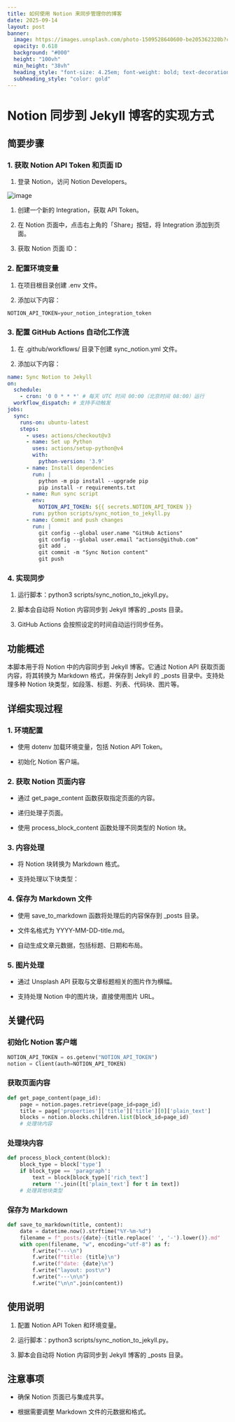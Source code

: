 ```yaml
---
title: 如何使用 Notion 来同步管理你的博客
date: 2025-09-14
layout: post
banner:
  image: https://images.unsplash.com/photo-1509528640600-be205362320b?crop=entropy&cs=tinysrgb&fit=max&fm=jpg&ixid=M3w2OTIwMzJ8MHwxfHJhbmRvbXx8fHx8fHx8fDE3NTc4MzEyNzh8&ixlib=rb-4.1.0&q=80&w=1080
  opacity: 0.618
  background: "#000"
  height: "100vh"
  min_height: "38vh"
  heading_style: "font-size: 4.25em; font-weight: bold; text-decoration: underline"
  subheading_style: "color: gold"
---
```


# Notion 同步到 Jekyll 博客的实现方式

## 简要步骤

### 1. 获取 Notion API Token 和页面 ID

1. 登录 Notion，访问 Notion Developers。

![image](https://prod-files-secure.s3.us-west-2.amazonaws.com/a7a0cc5a-89b9-4cda-8686-1fba0ca52f40/d19c1afe-dea5-4312-9333-786b0ba83054/image.png?X-Amz-Algorithm=AWS4-HMAC-SHA256&X-Amz-Content-Sha256=UNSIGNED-PAYLOAD&X-Amz-Credential=ASIAZI2LB4665CRCFRXJ%2F20250914%2Fus-west-2%2Fs3%2Faws4_request&X-Amz-Date=20250914T062758Z&X-Amz-Expires=3600&X-Amz-Security-Token=IQoJb3JpZ2luX2VjEN3%2F%2F%2F%2F%2F%2F%2F%2F%2F%2FwEaCXVzLXdlc3QtMiJIMEYCIQDvKwGLJRur2gv42%2FbI98FRbnyY2kTGBtYGEa%2BdEwefwwIhAMa2CyZEq8gcsvXH1YX3FeVKXYHCyNtpn%2FS8g3F1vYuIKv8DCFYQABoMNjM3NDIzMTgzODA1Igw61qZ0KO4PmDPuaMMq3AOFZYkj3cdXhcjPm%2BxDbRSGiUYIBaKDzXhT4nn0VMjswe1EyMnfipADANcOVgSHqViWjCg5PE0Hl8Tbm%2BU%2BY0%2FEziIEgXIHhiuf58Zkfc81ywpA2z6MXQVunI75Kd2r4ZrYGGfSH0EqRJPTQ3u40ILAYRkFQ1vx7WYldG2M6krPofb4Z%2BFYxs9uOQa%2Bsotg80RWOeciRZFYS7WXsco9rHNaYqvrdea%2BslMmy6tY197cPm766nYT3%2B1nLjlprUhLa39b9u6b1mYT5X11eiLP5R7Z3ls42VJrSBgO5tnd%2BEk5f8baIvNsV359T4FgJXozD7fWbPdsFDroB0KUh2a3%2BA3%2BJ1mit2oU1BiLrKmxTb40kGPYl72F3LoIyMNvSetnIVnDiTknQQqgfhLjIymVx6nOJXyLDuUjQjpn%2BZ9PXgZO0sa%2FVxLb6lpd%2FjTsyFnoJ%2F6Wdjz6BfuHD1cV1v7DdHS9yU8TdxkkDiycP8Mv%2F75dMQl9AkbQXHXTIIboKDxtZJlkCb15lEf7Y2q%2BC9Mre3sBUCMFx%2FcrtYATld9FtiXTsNkL5oznxt75wonynMw0ZWozlGuQaYvVMeU46FtStiKBmk4HsBPeulMx%2BV3oHJViS9u9b1v6TmuZ64gW%2FTDFj5nGBjqkAb8KbZeOZAjt3hBh5HhvB9M2qKvyri8u3CqnTdlaMFgey%2FpaVEO%2BVUTcrvXlrwWL2ByyhZSzvhr74YTYQ%2Ba%2FytLCPhdSeYQnL6oV58ByGFsTu1eRWFfQgEXx2NnfASojq%2BFZeBLLndNXkWaPig5KQi0R8zQFqHCoD1bWVd%2FPCw%2Fk%2BheMCJ6Z8zYM61%2B0biZblVMj8hQZeZ3oyvkiC4b%2BAGs2DJW2&X-Amz-Signature=cf5b9ec5c3fcb7e3a47c197a552a7286635fe66e14d63b51b4edb380536ccae0&X-Amz-SignedHeaders=host&x-amz-checksum-mode=ENABLED&x-id=GetObject)

1. 创建一个新的 Integration，获取 API Token。

1. 在 Notion 页面中，点击右上角的「Share」按钮，将 Integration 添加到页面。

1. 获取 Notion 页面 ID：


### 2. 配置环境变量

1. 在项目根目录创建 .env 文件。

1. 添加以下内容：

```javascript
NOTION_API_TOKEN=your_notion_integration_token
```

### 3. 配置 GitHub Actions 自动化工作流

1. 在 .github/workflows/ 目录下创建 sync_notion.yml 文件。

1. 添加以下内容：

```yaml
name: Sync Notion to Jekyll
on:
  schedule:
    - cron: '0 0 * * *' # 每天 UTC 时间 00:00（北京时间 08:00）运行
  workflow_dispatch: # 支持手动触发
jobs:
  sync:
    runs-on: ubuntu-latest
    steps:
      - uses: actions/checkout@v3
      - name: Set up Python
        uses: actions/setup-python@v4
        with:
          python-version: '3.9'
      - name: Install dependencies
        run: |
          python -m pip install --upgrade pip
          pip install -r requirements.txt
      - name: Run sync script
        env:
          NOTION_API_TOKEN: ${{ secrets.NOTION_API_TOKEN }}
        run: python scripts/sync_notion_to_jekyll.py
      - name: Commit and push changes
        run: |
          git config --global user.name "GitHub Actions"
          git config --global user.email "actions@github.com"
          git add .
          git commit -m "Sync Notion content"
          git push
```

### 4. 实现同步

1. 运行脚本：python3 scripts/sync_notion_to_jekyll.py。

1. 脚本会自动将 Notion 内容同步到 Jekyll 博客的 _posts 目录。

1. GitHub Actions 会按照设定的时间自动运行同步任务。

## 功能概述

本脚本用于将 Notion 中的内容同步到 Jekyll 博客。它通过 Notion API 获取页面内容，将其转换为 Markdown 格式，并保存到 Jekyll 的 _posts 目录中。支持处理多种 Notion 块类型，如段落、标题、列表、代码块、图片等。

## 详细实现过程

### 1. 环境配置

- 使用 dotenv 加载环境变量，包括 Notion API Token。

- 初始化 Notion 客户端。

### 2. 获取 Notion 页面内容

- 通过 get_page_content 函数获取指定页面的内容。

- 递归处理子页面。

- 使用 process_block_content 函数处理不同类型的 Notion 块。

### 3. 内容处理

- 将 Notion 块转换为 Markdown 格式。

- 支持处理以下块类型：


### 4. 保存为 Markdown 文件

- 使用 save_to_markdown 函数将处理后的内容保存到 _posts 目录。

- 文件名格式为 YYYY-MM-DD-title.md。

- 自动生成文章元数据，包括标题、日期和布局。

### 5. 图片处理

- 通过 Unsplash API 获取与文章标题相关的图片作为横幅。

- 支持处理 Notion 中的图片块，直接使用图片 URL。

## 关键代码

### 初始化 Notion 客户端

```python
NOTION_API_TOKEN = os.getenv("NOTION_API_TOKEN")
notion = Client(auth=NOTION_API_TOKEN)
```

### 获取页面内容

```python
def get_page_content(page_id):
    page = notion.pages.retrieve(page_id=page_id)
    title = page['properties']['title']['title'][0]['plain_text']
    blocks = notion.blocks.children.list(block_id=page_id)
    # 处理块内容
```

### 处理块内容

```python
def process_block_content(block):
    block_type = block['type']
    if block_type == 'paragraph':
        text = block[block_type]['rich_text']
        return ''.join([t['plain_text'] for t in text])
    # 处理其他块类型
```

### 保存为 Markdown

```python
def save_to_markdown(title, content):
    date = datetime.now().strftime("%Y-%m-%d")
    filename = f"_posts/{date}-{title.replace(' ', '-').lower()}.md"
    with open(filename, "w", encoding="utf-8") as f:
        f.write("---\n")
        f.write(f"title: {title}\n")
        f.write(f"date: {date}\n")
        f.write("layout: post\n")
        f.write("---\n\n")
        f.write("\n\n".join(content))
```

## 使用说明

1. 配置 Notion API Token 和环境变量。

1. 运行脚本：python3 scripts/sync_notion_to_jekyll.py。

1. 脚本会自动将 Notion 内容同步到 Jekyll 博客的 _posts 目录。

## 注意事项

- 确保 Notion 页面已与集成共享。

- 根据需要调整 Markdown 文件的元数据和格式。
